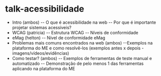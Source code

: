 # talk-acessibilidade

- Intro (ambos)
-- O que é acessibilidade na web
-- Por que é importante projetar sistemas acessíveis?
- WCAG (patricia)
-- Estrutura WCAG
-- Níveis de conformidade
- eMag (helton)
-- Nível de conformidade eMag
- Problemas mais comuns encontrados na web (ambos)
--Exemplos na plataforma do ME e como resolvê-los (exemplos antes x depois - imagens/vídeos/evidências)
- Como testar? (ambos)
-- Exemplos de ferramentas de teste manual e automatizado
-- Demonstração de pelo menos 1 das ferramentas aplicando na plataforma do ME
